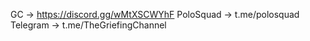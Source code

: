 GC -> https://discord.gg/wMtXSCWYhF
PoloSquad -> t.me/polosquad
Telegram -> t.me/TheGriefingChannel


